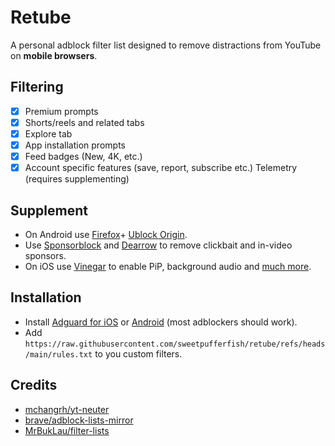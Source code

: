 # Retube
A personal adblock filter list designed to remove distractions from YouTube on **mobile browsers**.

## Filtering
- [X] Premium prompts
- [X] Shorts/reels and related tabs
- [X] Explore tab
- [X] App installation prompts
- [X] Feed badges (New, 4K, etc.)
- [X] Account specific features (save, report, subscribe etc.)
 Telemetry (requires supplementing)

## Supplement
+ On Android use [Firefox](https://f-droid.org/packages/org.mozilla.fennec_fdroid/)+ [Ublock Origin](https://ublockorigin.com).
+ Use [Sponsorblock](https://github.com/ajayyy/SponsorBlock) and [Dearrow](https://github.com/ajayyy/DeArrow) to remove clickbait and in-video sponsors.
+ On iOS use [Vinegar](https://apps.apple.com/app/id1591303229) to enable PiP, background audio and [much more](https://andadinosaur.com/launch-vinegar).
  
## Installation
+ Install [Adguard for iOS](https://apps.apple.com/app/id1126386264)  or [Android](https://adguard.com/en/adguard-android/overview.html) (most adblockers should work).
+ Add `https://raw.githubusercontent.com/sweetpufferfish/retube/refs/heads/main/rules.txt` to you custom filters.

## Credits
- [mchangrh/yt-neuter](https://github.com/mchangrh/yt-neuter)
- [brave/adblock-lists-mirror](https://github.com/brave/adblock-lists-mirror/tree/lists/lists)
- [MrBukLau/filter-lists](https://github.com/MrBukLau/filter-lists)
